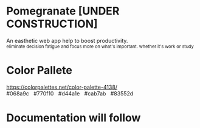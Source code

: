 # Pomegranate [UNDER CONSTRUCTION]
An easthetic web app help to boost productivity.<br>
<sub>eliminate decision fatigue and focus more on what's important. whether it's work or study</sub>

# Color Pallete
https://colorpalettes.net/color-palette-4138/<br>
#068a9c &nbsp; #770f10 &nbsp; #d44a1e &nbsp; #cab7ab &nbsp; #83552d


# Documentation will follow